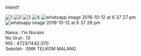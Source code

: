 Intent1


![1](https://cloud.githubusercontent.com/assets/22194513/19308715/43c292f2-90ab-11e6-8148-542b59dc700e.PNG)
![2](https://cloud.githubusercontent.com/assets/22194513/19308714/43b89c70-90ab-11e6-9970-c629e1e48096.PNG)
![3](https://cloud.githubusercontent.com/assets/22194513/19308716/43c9c590-90ab-11e6-92b9-a08b11af5962.PNG)
![4](https://cloud.githubusercontent.com/assets/22194513/19308717/43c9cfb8-90ab-11e6-9a68-303ac9d2a525.PNG)
![whatsapp image 2016-10-12 at 6 37 27 pm](https://cloud.githubusercontent.com/assets/22194513/19308718/43d0d678-90ab-11e6-8b77-0230ffe91052.jpeg)
![whatsapp image 2016-10-12 at 6 37 28 pm](https://cloud.githubusercontent.com/assets/22194513/19308719/43f4aaa8-90ab-11e6-98be-18447ca619fe.jpeg)


Nama    : I'in Nuraini  <br>
No Urut : 13<br>
NIS     : 4723/1442.070 <br>
Sekolah : SMK TELKOM MALANG<br>
